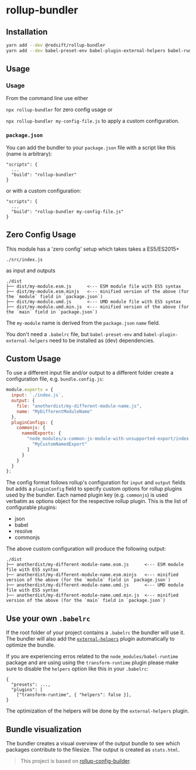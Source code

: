 # rollup-bundler

## Installation

```bash
yarn add --dev @redsift/rollup-bundler
yarn add --dev babel-preset-env babel-plugin-external-helpers babel-runtime
```

## Usage

### Usage

From the command line use either

`npx rollup-bundler` for zero config usage or

`npx rollup-bundler my-config-file.js` to apply a custom configuration.

### `package.json`

You can add the bundler to your `package.json` file with a script like this (name is arbitrary):

```
"scripts": {
  ...
  "build": "rollup-bundler"
}
```

or with a custom configuration:

```
"scripts": {
  ...
  "build": "rollup-bundler my-config-file.js"
}
```

## Zero Config Usage

This module has a 'zero config' setup which takes takes a ES5/ES2015+

`./src/index.js`

as input and outputs

```
./dist
├── dist/my-module.esm.js      <--- ESM module file with ES5 syntax
├── dist/my-module.esm.minjs   <--- minified version of the above (for the `module` field in `package.json`)
├── dist/my-module.umd.js      <--- UMD module file with ES5 syntax
├── dist/my-module.umd.min.js  <--- minified version of the above (for the `main` field in `package.json`)
```

The `my-module` name is derived from the `package.json` `name` field.

You don't need a `.babelrc` file, but `babel-preset-env` and `babel-plugin-external-helpers` need to be installed as (dev) dependencies.

## Custom Usage

To use a different input file and/or output to a different folder create a configuration file, e.g. `bundle.config.js`:

```js
module.exports = {
  input: `./index.js`,
  output: {
    file: "anotherdist/my-different-module-name.js",
    name: "MyDifferentModuleName"
  },
  pluginConfigs: {
    commonjs: {
      namedExports: {
        "node_modules/a-common-js-module-with-unsupported-export/index.min.js": [
          "MyCustomNamedExport"
        ]
      }
    }
  }
};
```
The config format follows rollup's configuration for `input` and `output` fields but adds a `pluginConfig` field to specify custom options for rollup plugins used by the bundler. Each named plugin key (e.g. `commonjs`) is used verbatim as options object for the respective rollup plugin. This is the list of configurable plugins:

* json
* babel
* resolve
* commonjs

The above custom configuration will produce the following output:

```
./dist
├── anotherdist/my-different-module-name.esm.js      <--- ESM module file with ES5 syntax
├── anotherdist/my-different-module-name.esm.minjs   <--- minified version of the above (for the `module` field in `package.json`)
├── anotherdist/my-different-module-name.umd.js      <--- UMD module file with ES5 syntax
├── anotherdist/my-different-module-name.umd.min.js  <--- minified version of the above (for the `main` field in `package.json`)
```

## Use your own `.babelrc`

If the root folder of your project contains a `.babelrc` the bundler will use it. The bundler will also add the [`external-helpers`](https://github.com/rollup/rollup-plugin-babel#configuring-babel) plugin automatically to optimize the bundle.

If you are experiencing erros related to the `node_modules/babel-runtime` package and are using using the `transform-runtime` plugin please make sure to disable the `helpers` option like this in your `.babelrc`:

```
{
  "presets": ...,
  "plugins": [
    ["transform-runtime", { "helpers": false }],
}
```

The optimization of the helpers will be done by the `external-helpers` plugin.

## Bundle visualization

The bundler creates a visual overview of the output bundle to see which packages contribute to the filesize. The output is created as `stats.html`.

> This project is based on [rollup-config-builder](https://github.com/Donov4n/rollup-config-builder).
